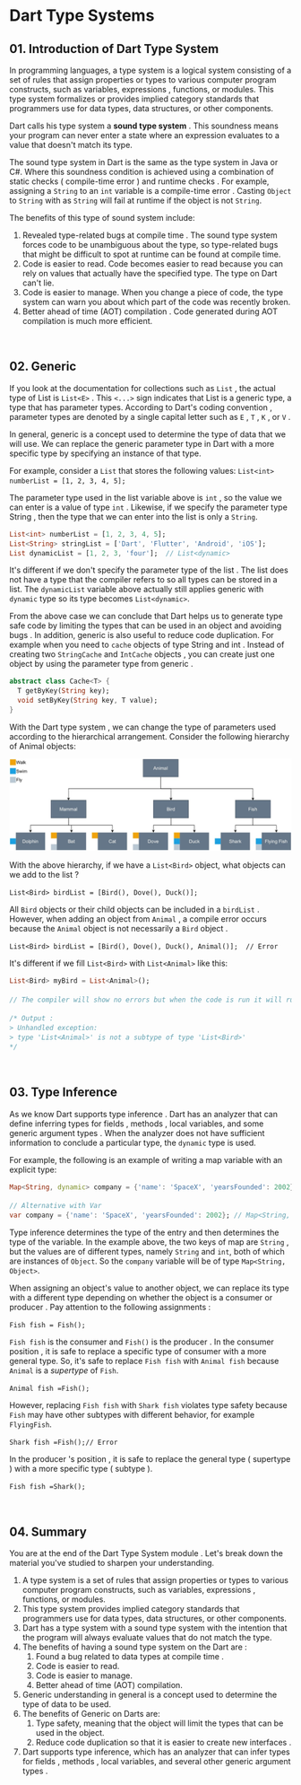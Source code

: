# Dart Type Systems

## 01. Introduction of Dart Type System
In programming languages, a type system is a logical system consisting of a set of rules that assign properties or types to various computer program constructs, such as variables, expressions , functions, or modules. This type system formalizes or provides implied category standards that programmers use for data types, data structures, or other components.

Dart calls his type system a **sound type system** . This soundness means your program can never enter a state where an expression evaluates to a value that doesn't match its type.

The sound type system in Dart is the same as the type system in Java or C#. Where this soundness condition is achieved using a combination of static checks ( compile-time error ) and runtime checks . For example, assigning a `String` to an `int` variable is a compile-time error . Casting `Object` to `String` with as `String` will fail at runtime if the object is not `String`.

The benefits of this type of sound system include:

1. Revealed type-related bugs at compile time .
      The sound type system forces code to be unambiguous about the type, so type-related bugs that might be difficult to spot at runtime can be found at compile time.
2. Code is easier to read.
      Code becomes easier to read because you can rely on values ​​that actually have the specified type. The type on Dart can't lie.
3. Code is easier to manage.
      When you change a piece of code, the type system can warn you about which part of the code was recently broken.
4. Better ahead of time (AOT) compilation .
      Code generated during AOT compilation is much more efficient.

&emsp;
## 02. Generic
If you look at the documentation for collections such as `List` , the actual type of List is `List<E>` . This `<...>` sign indicates that List is a generic type, a type that has parameter types. According to Dart's coding convention , parameter types are denoted by a single capital letter such as `E` , `T` , `K` , or `V` .

In general, generic is a concept used to determine the type of data that we will use. We can replace the generic parameter type in Dart with a more specific type by specifying an instance of that type.

For example, consider a `List` that stores the following values: `List<int> numberList = [1, 2, 3, 4, 5];`

The parameter type used in the list variable above is `int` , so the value we can enter is a value of type `int` . Likewise, if we specify the parameter type String , then the type that we can enter into the list is only a `String`.

```dart
List<int> numberList = [1, 2, 3, 4, 5];
List<String> stringList = ['Dart', 'Flutter', 'Android', 'iOS'];
List dynamicList = [1, 2, 3, 'four'];  // List<dynamic>
```

It's different if we don't specify the parameter type of the list . The list does not have a type that the compiler refers to so all types can be stored in a list. The `dynamicList` variable above actually still applies generic with `dynamic` type so its type becomes `List<dynamic>`.

From the above case we can conclude that Dart helps us to generate type safe code by limiting the types that can be used in an object and avoiding bugs . In addition, generic is also useful to reduce code duplication. For example when you need to `cache` objects of type String and int . Instead of creating two `StringCache` and `IntCache` objects , you can create just one object by using the parameter type from generic .

```dart
abstract class Cache<T> {
  T getByKey(String key);
  void setByKey(String key, T value);
}
```

With the Dart type system , we can change the type of parameters used according to the hierarchical arrangement. Consider the following hierarchy of Animal objects:

<p align="center" width="100%">
  <img src="https://github.com/DVCone/flutter_course/blob/main/assets/06_a.jpeg" alt="alternate text">
</p>

With the above hierarchy, if we have a `List<Bird>` object, what objects can we add to the list ?

`List<Bird> birdList = [Bird(), Dove(), Duck()];`

All `Bird` objects or their child objects can be included in a `birdList` . However, when adding an object from `Animal` , a compile error occurs because the `Animal` object is not necessarily a `Bird` object .

`List<Bird> birdList = [Bird(), Dove(), Duck(), Animal()];  // Error`

It's different if we fill `List<Bird>` with `List<Animal>` like this:

```dart
List<Bird> myBird = List<Animal>();

// The compiler will show no errors but when the code is run it will runtime error because List<Animal> is not a subtype of List<BIrd>.

/* Output :
> Unhandled exception:
> type 'List<Animal>' is not a subtype of type 'List<Bird>'
*/
```

&emsp;
## 03. Type Inference
As we know Dart supports type inference . Dart has an analyzer that can define inferring types for fields , methods , local variables, and some generic argument types . When the analyzer does not have sufficient information to conclude a particular type, the `dynamic` type is used.

For example, the following is an example of writing a map variable with an explicit type:

```dart
Map<String, dynamic> company = {'name': 'SpaceX', 'yearsFounded': 2002};

// Alternative with Var
var company = {'name': 'SpaceX', 'yearsFounded': 2002}; // Map<String, Object>
```

Type inference determines the type of the entry and then determines the type of the variable. In the example above, the two keys of map are `String` , but the values ​​are of different types, namely `String` and `int`, both of which are instances of `Object`. So the `company` variable will be of type `Map<String, Object>`.

When assigning an object's value to another object, we can replace its type with a different type depending on whether the object is a consumer or producer . Pay attention to the following assignments : 

`Fish fish = Fish();`

`Fish fish` is the consumer and `Fish()` is the producer . In the consumer position , it is safe to replace a specific type of consumer with a more general type. So, it's safe to replace `Fish fish` with `Animal fish` because `Animal` is a *supertype* of `Fish`.

`Animal fish =Fish();`

However, replacing `Fish fish` with `Shark fish` violates type safety because `Fish` may have other subtypes with different behavior, for example `FlyingFish`.

`Shark fish =Fish();// Error`

In the producer 's position , it is safe to replace the general type ( supertype ) with a more specific type ( subtype ).

`Fish fish =Shark();`

&emsp;
## 04. Summary
You are at the end of the Dart Type System module . Let's break down the material you've studied to sharpen your understanding.

1. A type system is a set of rules that assign properties or types to various computer program constructs, such as variables, expressions , functions, or modules.
2. This type system provides implied category standards that programmers use for data types, data structures, or other components.
3. Dart has a type system with a sound type system with the intention that the program will always evaluate values ​​that do not match the type.
4. The benefits of having a sound type system on the Dart are :
      1. Found a bug related to data types at compile time .
      2. Code is easier to read.
      3. Code is easier to manage.
      4. Better ahead of time (AOT) compilation.
5. Generic understanding in general is a concept used to determine the type of data to be used.
6. The benefits of Generic on Darts are:
      1. Type safety, meaning that the object will limit the types that can be used in the object.
      2. Reduce code duplication so that it is easier to create new interfaces .
7. Dart supports type inference, which has an analyzer that can infer types for fields , methods , local variables, and several other generic argument types .